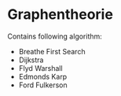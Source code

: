 # Graphentheorie
Contains following algorithm:
- Breathe First Search
- Dijkstra
- Flyd Warshall
- Edmonds Karp
- Ford Fulkerson
